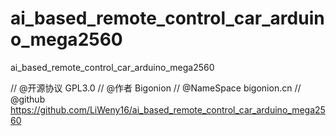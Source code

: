 # ai_based_remote_control_car_arduino_mega2560
ai_based_remote_control_car_arduino_mega2560

// @开源协议 GPL3.0
// @作者 Bigonion
// @NameSpace bigonion.cn
// @github https://github.com/LiWeny16/ai_based_remote_control_car_arduino_mega2560
